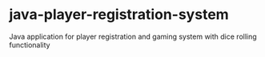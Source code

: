 # java-player-registration-system
Java application for player registration and gaming system with dice rolling functionality
